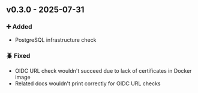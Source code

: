 ## v0.3.0 - 2025-07-31

### ➕ Added

- PostgreSQL infrastructure check

### 🪲 Fixed

- OIDC URL check wouldn't succeed due to lack of certificates in Docker image
- Related docs wouldn't print correctly for OIDC URL checks
